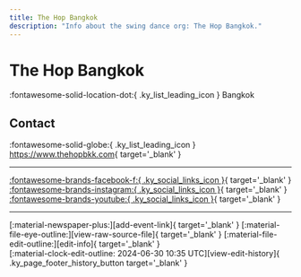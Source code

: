 ```yaml
---
title: The Hop Bangkok
description: "Info about the swing dance org: The Hop Bangkok."
---
```


# The Hop Bangkok

:fontawesome-solid-location-dot:{ .ky_list_leading_icon } Bangkok  


## Contact

:fontawesome-solid-globe:{ .ky_list_leading_icon } <https://www.thehopbkk.com>{ target='_blank' }  

---

 [:fontawesome-brands-facebook-f:{ .ky_social_links_icon }](https://www.facebook.com/thehopbangkok){ target='_blank' } [:fontawesome-brands-instagram:{ .ky_social_links_icon }](https://instagram.com/thehopbangkok){ target='_blank' } [:fontawesome-brands-youtube:{ .ky_social_links_icon }](https://youtube.com/TheHopBangkok){ target='_blank' }

---

<div class="ky_page_footer" markdown>
<div class="ky_page_footer_trailing" markdown="span">
[:material-newspaper-plus:][add-event-link]{ target='_blank' }
[:material-file-eye-outline:][view-raw-source-file]{ target='_blank' }
[:material-file-edit-outline:][edit-info]{ target='_blank' }
</div>
<div class="ky_page_footer_leading" markdown="span">
[:material-clock-edit-outline: 2024-06-30 10:35 UTC][view-edit-history]{ .ky_page_footer_history_button target='_blank' }
</div>
</div>

[add-event-link]: https://github.com/swingdance/events/issues/new?assignees=&labels=add+event&projects=&template=02-add_entity.yml&title=%5Bth%5D%20%3CName%3E&region=th&province=Bangkok&city=Bangkok&org_id=the-hop-bangkok "Add Event"
[view-raw-source-file]: https://github.com/swingdance/orgs/blob/main/th/the-hop-bangkok.json "View Raw Source File"
[edit-info]: https://github.com/swingdance/orgs/issues/new?assignees=&labels=update+org&projects=&template=03-update_entity.yml&title=%5Bth%5D%20The%20Hop%20Bangkok&region=th&id=the-hop-bangkok&name=The%20Hop%20Bangkok "Edit Info"

[view-edit-history]: https://github.com/swingdance/orgs/commits/main/th/the-hop-bangkok.json "View Edit History"
